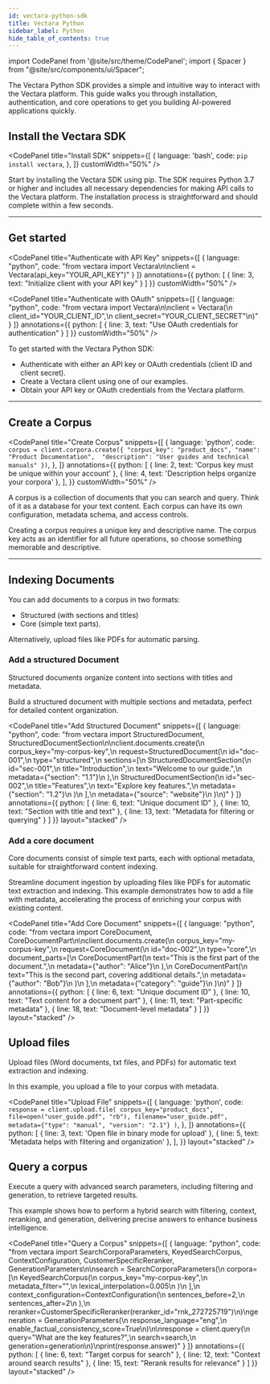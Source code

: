 ```yaml
---
id: vectara-python-sdk
title: Vectara Python
sidebar_label: Python
hide_table_of_contents: true
---
```


import CodePanel from '@site/src/theme/CodePanel';
import { Spacer } from "@site/src/components/ui/Spacer";

The Vectara Python SDK provides a simple and intuitive way to interact with 
the Vectara platform. This guide walks you through installation, 
authentication, and core operations to get you building AI-powered 
applications quickly.

## Install the Vectara SDK

<CodePanel
  title="Install SDK"
  snippets={[
    {
      language: 'bash',
      code: `pip install vectara`,
    },
  ]}
  customWidth="50%"
/>

Start by installing the Vectara SDK using pip. The SDK requires Python 3.7 or higher 
and includes all necessary dependencies for making API calls to the Vectara platform. 
The installation process is straightforward and should complete within a few seconds.  

---

## Get started

<CodePanel
  title="Authenticate with API Key"
  snippets={[
    {
      language: "python",
      code: "from vectara import Vectara\n\nclient = Vectara(api_key=\"YOUR_API_KEY\")"
    }
  ]}
  annotations={{
    python: [
      { line: 3, text: "Initialize client with your API key" }
    ]
  }}
  customWidth="50%"
/>

<CodePanel
  title="Authenticate with OAuth"
  snippets={[
    {
      language: "python",
      code: "from vectara import Vectara\n\nclient = Vectara(\n    client_id=\"YOUR_CLIENT_ID\",\n    client_secret=\"YOUR_CLIENT_SECRET\"\n)"
    }
  ]}
  annotations={{
    python: [
      { line: 3, text: "Use OAuth credentials for authentication" }
    ]
  }}
  customWidth="50%"
/>

To get started with the Vectara Python SDK:
* Authenticate with either an API key or OAuth credentials 
(client ID and client secret).
* Create a Vectara client using one of our examples.
* Obtain your API key or OAuth credentials from the Vectara platform. 

---

## Create a Corpus

<CodePanel
  title="Create Corpus"
  snippets={[
    {
      language: 'python',
      code: `corpus = client.corpora.create({
    "corpus_key": "product_docs",
    "name": "Product Documentation", 
    "description": "User guides and technical manuals"
})`,
    },
  ]}
  annotations={{
    python: [
      { line: 2, text: 'Corpus key must be unique within your account' },
      { line: 4, text: 'Description helps organize your corpora' },
    ],
  }}
  customWidth="50%"
/>


A corpus is a collection of documents that you can search and query. Think of 
it as a database for your text content. Each corpus can have its own 
configuration, metadata schema, and access controls.

Creating a corpus requires a unique key and descriptive name. The corpus key 
acts as an identifier for all future operations, so choose something 
memorable and descriptive.

---

## Indexing Documents

You can add documents to a corpus in two formats: 
* Structured (with sections and titles)
* Core (simple text parts). 

Alternatively, upload files like PDFs for automatic parsing.

### Add a structured Document

Structured documents organize content into sections with titles and metadata. 

Build a structured document with multiple sections and metadata, perfect for 
detailed content organization.

<CodePanel
  title="Add Structured Document"
  snippets={[
    {
      language: "python",
      code: "from vectara import StructuredDocument, StructuredDocumentSection\n\nclient.documents.create(\n    corpus_key=\"my-corpus-key\",\n    request=StructuredDocument(\n        id=\"doc-001\",\n        type=\"structured\",\n        sections=[\n            StructuredDocumentSection(\n                id=\"sec-001\",\n                title=\"Introduction\",\n                text=\"Welcome to our guide.\",\n                metadata={\"section\": \"1.1\"}\n            ),\n            StructuredDocumentSection(\n                id=\"sec-002\",\n                title=\"Features\",\n                text=\"Explore key features.\",\n                metadata={\"section\": \"1.2\"}\n            )\n        ],\n        metadata={\"source\": \"website\"}\n    )\n)"
    }
  ]}
  annotations={{
    python: [
      { line: 6, text: "Unique document ID" },
      { line: 10, text: "Section with title and text" },
      { line: 13, text: "Metadata for filtering or querying" }
    ]
  }}
  layout="stacked"
/>


### Add a core document

Core documents consist of simple text parts, each with optional metadata, 
suitable for straightforward content indexing.

Streamline document ingestion by uploading files like PDFs for automatic text 
extraction and indexing. This example demonstrates how to add a file with 
metadata, accelerating the process of enriching your corpus with existing content.

<CodePanel
  title="Add Core Document"
  snippets={[
    {
      language: "python",
      code: "from vectara import CoreDocument, CoreDocumentPart\n\nclient.documents.create(\n    corpus_key=\"my-corpus-key\",\n    request=CoreDocument(\n        id=\"doc-002\",\n        type=\"core\",\n        document_parts=[\n            CoreDocumentPart(\n                text=\"This is the first part of the document.\",\n                metadata={\"author\": \"Alice\"}\n            ),\n            CoreDocumentPart(\n                text=\"This is the second part, covering additional details.\",\n                metadata={\"author\": \"Bob\"}\n            )\n        ],\n        metadata={\"category\": \"guide\"}\n    )\n)"
    }
  ]}
  annotations={{
    python: [
      { line: 6, text: "Unique document ID" },
      { line: 10, text: "Text content for a document part" },
      { line: 11, text: "Part-specific metadata" },
      { line: 18, text: "Document-level metadata" }
    ]
  }}
  layout="stacked"
/>

## Upload files

Upload files (Word documents, txt files, and PDFs) for automatic text 
extraction and indexing.

In this example, you upload a file to your corpus with metadata.

<CodePanel
  title="Upload File"
  snippets={[
    {
      language: 'python',
      code: `response = client.upload.file(
    corpus_key="product_docs",
    file=open("user_guide.pdf", "rb"),
    filename="user_guide.pdf",
    metadata={"type": "manual", "version": "2.1"}
)`,
    },
  ]}
  annotations={{
    python: [
      { line: 3, text: 'Open file in binary mode for upload' },
      { line: 5, text: 'Metadata helps with filtering and organization' },
    ],
  }}
  layout="stacked"
/>

## Query a corpus

Execute a query with advanced search parameters, including filtering and 
generation, to retrieve targeted results.

This example shows how to perform a hybrid search with filtering, context, reranking, and generation, 
delivering precise answers to enhance business intelligence.

<CodePanel
  title="Query a Corpus"
  snippets={[
    {
      language: "python",
      code: "from vectara import SearchCorporaParameters, KeyedSearchCorpus, ContextConfiguration, CustomerSpecificReranker, GenerationParameters\n\nsearch = SearchCorporaParameters(\n    corpora=[\n        KeyedSearchCorpus(\n            corpus_key=\"my-corpus-key\",\n            metadata_filter=\"\",\n            lexical_interpolation=0.005\n        )\n    ],\n    context_configuration=ContextConfiguration(\n        sentences_before=2,\n        sentences_after=2\n    ),\n    reranker=CustomerSpecificReranker(reranker_id=\"rnk_272725719\")\n)\ngeneration = GenerationParameters(\n    response_language=\"eng\",\n    enable_factual_consistency_score=True\n)\n\nresponse = client.query(\n    query=\"What are the key features?\",\n    search=search,\n    generation=generation\n)\nprint(response.answer)"
    }
  ]}
  annotations={{
    python: [
      { line: 6, text: "Target corpus for search" },
      { line: 12, text: "Context around search results" },
      { line: 15, text: "Rerank results for relevance" }
    ]
  }}
  layout="stacked"
/>




